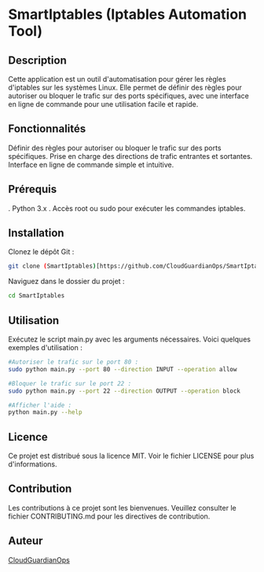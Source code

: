 # SmartIptables (Iptables Automation Tool)
## Description
Cette application est un outil d'automatisation pour gérer les règles d'iptables sur les systèmes Linux. Elle permet de définir des règles pour autoriser ou bloquer le trafic sur des ports spécifiques, avec une interface en ligne de commande pour une utilisation facile et rapide.

## Fonctionnalités
Définir des règles pour autoriser ou bloquer le trafic sur des ports spécifiques.
Prise en charge des directions de trafic entrantes et sortantes.
Interface en ligne de commande simple et intuitive.

## Prérequis
. Python 3.x
. Accès root ou sudo pour exécuter les commandes iptables.

## Installation
Clonez le dépôt Git :

```bash
git clone (SmartIptables)[https://github.com/CloudGuardianOps/SmartIptables.git]
```
Naviguez dans le dossier du projet :

```bash
cd SmartIptables
```

## Utilisation
Exécutez le script main.py avec les arguments nécessaires. Voici quelques exemples d'utilisation :

```bash
#Autoriser le trafic sur le port 80 :
sudo python main.py --port 80 --direction INPUT --operation allow

#Bloquer le trafic sur le port 22 :
sudo python main.py --port 22 --direction OUTPUT --operation block

#Afficher l'aide :
python main.py --help
```

## Licence
Ce projet est distribué sous la licence MIT. Voir le fichier LICENSE pour plus d'informations.

## Contribution
Les contributions à ce projet sont les bienvenues. Veuillez consulter le fichier CONTRIBUTING.md pour les directives de contribution.

## Auteur
[CloudGuardianOps](hamza.mouadden@teluq.ca)
